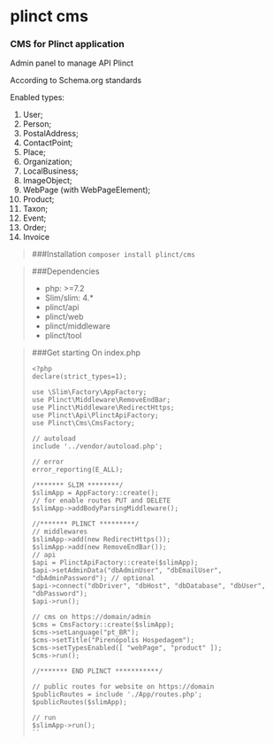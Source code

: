 # plinct cms
### CMS for Plinct application

Admin panel to manage API Plinct

According to Schema.org standards

Enabled types:
1. User;
2. Person;
3. PostalAddress;
4. ContactPoint;
5. Place;
6. Organization;
7. LocalBusiness;
8. ImageObject;
9. WebPage (with WebPageElement);
10. Product;
11. Taxon;
12. Event;
13. Order;
14. Invoice

>###Installation
>`composer install plinct/cms`

>###Dependencies
>- php: >=7.2
>- Slim/slim: 4.*
>- plinct/api
>- plinct/web
>- plinct/middleware
>- plinct/tool

>###Get starting
>On index.php
>````
><?php
>declare(strict_types=1);
>
>use \Slim\Factory\AppFactory;
>use Plinct\Middleware\RemoveEndBar;
>use Plinct\Middleware\RedirectHttps;
>use Plinct\Api\PlinctApiFactory;
>use Plinct\Cms\CmsFactory;
>
>// autoload
>include '../vendor/autoload.php';
> 
>// error
>error_reporting(E_ALL);
> 
>/******* SLIM ********/
>$slimApp = AppFactory::create();
>// for enable routes PUT and DELETE
>$slimApp->addBodyParsingMiddleware();
>  
>//******* PLINCT *********/
>// middlewares
>$slimApp->add(new RedirectHttps());
>$slimApp->add(new RemoveEndBar());
>// api
>$api = PlinctApiFactory::create($slimApp);
>$api->setAdminData("dbAdminUser", "dbEmailUser", "dbAdminPassword"); // optional
>$api->connect("dbDriver", "dbHost", "dbDatabase", "dbUser", "dbPassword");
>$api->run();
>
>// cms on https://domain/admin
>$cms = CmsFactory::create($slimApp); 
>$cms->setLanguage("pt_BR");
>$cms->setTitle("Pirenópolis Hospedagem");
>$cms->setTypesEnabled([ "webPage", "product" ]);
>$cms->run();
>
>//******* END PLINCT ***********/
>
>// public routes for website on https://domain
>$publicRoutes = include './App/routes.php';
>$publicRoutes($slimApp);
> 
>// run
>$slimApp->run();
>``
